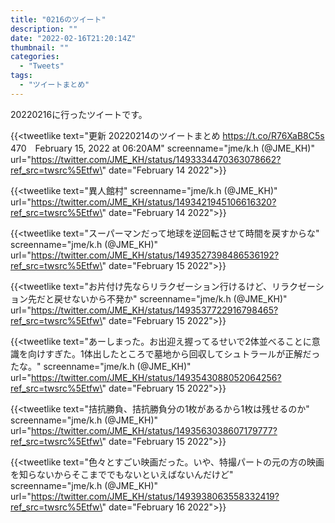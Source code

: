```yaml
---
title: "0216のツイート"
description: ""
date: "2022-02-16T21:20:14Z"
thumbnail: ""
categories:
  - "Tweets"
tags:
  - "ツイートまとめ"
---
```

20220216に行ったツイートです。
<!--more-->
{{<tweetlike text=\"更新 20220214のツイートまとめ https://t.co/R76XaB8C5s 470　February 15, 2022 at 06:20AM\" screenname=\"jme/k.h (@JME_KH)\" url=\"https://twitter.com/JME_KH/status/1493334470363078662?ref_src=twsrc%5Etfw\" date=\"February 14 2022\">}}

{{<tweetlike text=\"異人館村\" screenname=\"jme/k.h (@JME_KH)\" url=\"https://twitter.com/JME_KH/status/1493421945106616320?ref_src=twsrc%5Etfw\" date=\"February 14 2022\">}}

{{<tweetlike text=\"スーパーマンだって地球を逆回転させて時間を戻すからな\" screenname=\"jme/k.h (@JME_KH)\" url=\"https://twitter.com/JME_KH/status/1493527398486536192?ref_src=twsrc%5Etfw\" date=\"February 15 2022\">}}

{{<tweetlike text=\"お片付け先ならリラクゼーション行けるけど、リラクゼーション先だと戻せないから不発か\" screenname=\"jme/k.h (@JME_KH)\" url=\"https://twitter.com/JME_KH/status/1493537722916798465?ref_src=twsrc%5Etfw\" date=\"February 15 2022\">}}

{{<tweetlike text=\"あーしまった。お出迎え握ってるせいで2体並べることに意識を向けすぎた。1体出したところで墓地から回収してシュトラールが正解だったな。\" screenname=\"jme/k.h (@JME_KH)\" url=\"https://twitter.com/JME_KH/status/1493543088052064256?ref_src=twsrc%5Etfw\" date=\"February 15 2022\">}}

{{<tweetlike text=\"拮抗勝負、拮抗勝負分の1枚があるから1枚は残せるのか\" screenname=\"jme/k.h (@JME_KH)\" url=\"https://twitter.com/JME_KH/status/1493563038607179777?ref_src=twsrc%5Etfw\" date=\"February 15 2022\">}}

{{<tweetlike text=\"色々とすごい映画だった。いや、特撮パートの元の方の映画を知らないからそこまででもないといえばないんだけど\" screenname=\"jme/k.h (@JME_KH)\" url=\"https://twitter.com/JME_KH/status/1493938063558332419?ref_src=twsrc%5Etfw\" date=\"February 16 2022\">}}

